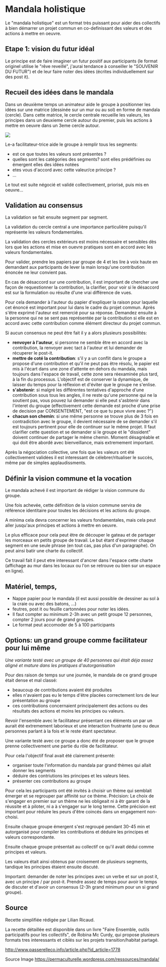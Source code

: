 <!--

---
title: Mandala holistique 
description: Le "mandala holistique" est un format très puissant pour aider des collectifs à bien démarrer un projet commun en co-definissant des valeurs et des actions à mettre en oeuvre.

---

-->

# Mandala holistique

Le "mandala holistique" est un format très puissant pour aider des collectifs à bien démarrer un projet commun en co-definissant des valeurs et des actions à mettre en oeuvre.

## Etape 1: vision du futur idéal

Le principe est de faire imaginer un futur positif  aux participants (le format originel utilise le "rêve reveillé", j'aurai tendance à conseiller le "SOUVENIR DU FUTUR") et de leur faire noter des idées (écrites individuellement sur des post it).

## Recueil des idées dans le mandala

Dans un deuxième temps un animateur aide le groupe à positionner les idées sur une matrice (dessinée sur un mur ou au sol) en forme de mandala (cercle). Dans cette matrice, le cercle centrale recueille les valeurs, les principes dans un deuxieme cercle autour du premier, puis les actions à mettre en oeuvre dans un 3eme cercle autour.

<img src="https://permaculturelle.files.wordpress.com/2011/09/dscf45801.jpg">

Le-a facilitateur-trice aide le groupe à remplir tous les segments:
- est ce que toutes les valeurs sont présentes ?
- quelles sont les catégories des segments? sont elles prédéfinies ou émergent elles des idées notées
- etes vous d'accord avec cette valeur/ce principe ?
- ...

Le tout est suite négocié et validé collectivement, priorisé, puis mis en oeuvre...

## Validation au consensus

La validation se fait ensuite segment par segment.

La validation du cercle central a une importance particulière puisqu'il représente les valeurs fondamentales.

La validation des cercles extérieurs est moins nécessaire et sensibles dès lors que les actions et mise en ouevre pratiques sont en accord avec les valeurs fondamentales.

Pour valider, prendre les papiers par groupe de 4 et les lire à voix haute en demandant aux participants de lever la main lorsqu'une contribution énoncée ne leur convient pas.

En cas de désaccord sur une contribution, il est important de chercher une façon de requestionner la contribution, la clarifier, pour voir si le désaccord est sur la formulation ou résulte d'une vrai différence de vues. 

Pour cela demander à l'auteur du papier d'expliquer la raison pour laquelle cet énoncé est important pour lui dans le cadre du projet commun. Après s'être exprimé l'auteur est remercié pour sa réponse. Demandez ensuite à la personne qui ne se sent pas représentée par la contribution si elle est en accord avec cette contribution comme élément directeur du projet commun.

Si aucun consensus ne peut être fait il y a alors plusieurs possibilités:

- **renvoyer à l'auteur**, si personne ne semble être en accord avec la contribution, la renvoyer avec tact à l'auteur et lui demander de récuperer le post-it.
- **mettre de coté la contribution**: s'il y a un conflit dans le groupe a propose d'une contribution et qu'il ne peut pas être résolu, le papier est mis à l'écart dans une zone d'attente en dehors du mandala, mais toujours dans l'espace de travail, cette zone sera réexaminée plus tard, à la fin du processus. L'objectif est de conserver la dynamique, de laisser du temps pour la réflexion et d'éviter que le groupe ne s'enlise.
- **s'abstenir**: si malgré les différentes tentatives d'approche d'une contribution sous tous les angles, il ne reste qu'une personne qui ne la soutient pas, vous pouvez lui demander si elle peut s'asbtenir dans l'interet du groupe (effectivement cette demande est proche d'une prise de decision par CONSENTEMENT, "est ce que tu peux vivre avec ?")
- **chacun son chemin**: si une même personne se trouve plus de 3 fois en contradiction avec le groupe, il devient nécessaire de se demander s'il est toujours pertinent pour elle de continuer sur le même projet. Il faut clarifier cette question et se demander si le groupe et le "dissident" doivent continuer de partager le même chemin. Moment désagréable et qui doit être abordé avec bienveillance, mais extremement important.

Après la négociation collective, une fois que les valeurs ont été collectivement validées il est interessant de célebrer/ritualiser le succès, même par de simples applaudissments.



## Définir la vision commune et la vocation

Le mandala achevé il est important de rédiger la vision commune du groupe. 

Une fois achevée, cette définition de la vision commune servira de référence identitaire pour toutes les décisions et les actions du groupe.

A minima cela devra concerner les valeurs fondamentales, mais cela peut aller jusqu'aux principes et actions à mettre en oeuvre.

Le plus efficace pour cela peut être de découper le gateau et de partager les morceaux en petits groupe de travail. Le but étant d'exprimer chaque segment en une seule phrase (en tout cas, pas plus d'un paragraphe). On peut ainsi batir une charte du collectif.

Ce travail fait il peut etre interessant d'ancrer dans l'espace cette charte (affichage au mur dans les locaux ou l'on se retrouve ou bien sur un espace en ligne).

## Matériel, temps,

- Nappe papier pour le mandala (il est aussi possible de dessiner au sol à la craie ou avec des batons, ...)
- feutres, post it ou feuille cartonnées pour noter les idées.
- Il  faut compter au minimum 2-3h avec un petit groupe 12 personnes, compter 2 jours pour de grand groupes.
- Le format peut accomoder de 5 à 100 participants

## Options: un grand groupe comme facilitateur pour lui même 

_Une variante testé avec un groupe de 40 personnes qui était déja assez aligné et mature dans les pratiques d'autorganisation_

Pour des raison de temps sur une journée, le mandala de ce grand groupe était dense et mal classé:
- beaucoup de contributions avaient été produites 
- elles n'avaient pas eu le temps d'être placées correctement lors de leur présentation au groupe
- ces contributions concernaient principalement des actions ou des résultats des actions et moins les principes ou valeurs.

Revoir l'ensemble avec le facilitateur présentant ces éléments un par un aurait été extremement laborieux et une interaction frustrante (une ou deux personnes parlant à la fois et le reste étant spectateur.

Une variante testé avec ce groupe a donc été de proposer que le groupe prenne collectivement une partie du rôle de facilitateur. 

Pour cela l'objectif final avait été clairement présenté: 
- organiser toute l'information du mandala par grand thèmes qui allait donner les segments
- déduire des contriutions les principes et les valeurs liées.
- présenter ces contributions au groupe

Pour cela les participants ont été invités à choisir un thème qui semblait émerger et se regrouper par affinité sur ce thème. Précision: Le choix de s'engager en premier sur un thème ne les obligeait ni à êtr garant de la réussite et à piloter, ni a à s'engager sur le long terme. Cette précision est important pour réduire les peurs d'être coincés dans un engagement non-choisi.

Ensuite chaque groupe émergent s'est regroupé pendant 30-45 min et autorganisé pour compiler les contributions et déduire les principes et valeurs correspondante.

Ensuite chaque groupe présentait au collectif ce qu'il avait dédui comme principes et valeurs.

Les valeurs était ainsi obtenus par croisement de plusieurs segments, tandique les principes étaient ensuite discuté.

Important: demander de noter les principes avec un verbe et sur un post it, avec un principe / par post-it.
Prendre assez de temps pour avoir le temps de discuter et d'avoir un consensus (2-3h grand minimum pour un si grand groupe).


## Source

Recette simplifiée rédigée par Lilian Ricaud.

La recette détaillée est disponible dans un livre "Faire Ensemble, outils participatifs pour les collectifs", de Robina Mc Curdy, qui propose plusieurs formats tres interessants et ciblés sur les projets transition/habitat partagé.

http://www.passerelleco.info/article.php?id_article=1778

Source Image
https://permaculturelle.wordpress.com/ressources/mandala/
